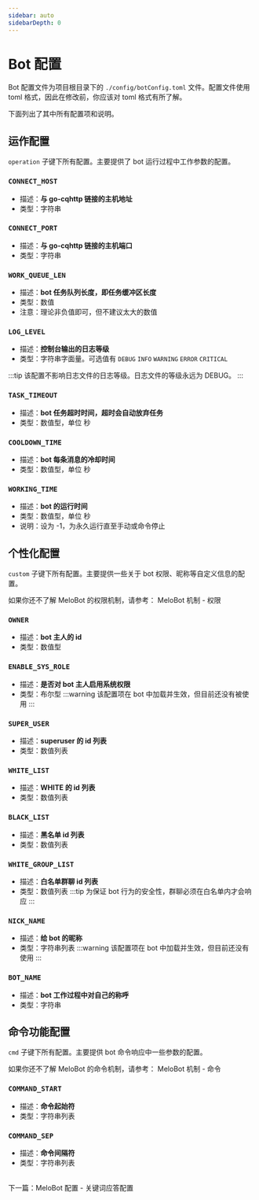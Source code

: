 ```yaml
---
sidebar: auto
sidebarDepth: 0
---
```



# Bot 配置

Bot 配置文件为项目根目录下的 `./config/botConfig.toml` 文件。配置文件使用 toml 格式，因此在修改前，你应该对 toml 格式有所了解。

下面列出了其中所有配置项和说明。


## 运作配置
`operation` 子键下所有配置。主要提供了 bot 运行过程中工作参数的配置。

### **`CONNECT_HOST`**
- 描述：**与 go-cqhttp 链接的主机地址**
- 类型：字符串

### **`CONNECT_PORT`**
- 描述：**与 go-cqhttp 链接的主机端口**
- 类型：字符串

### **`WORK_QUEUE_LEN`**
- 描述：**bot 任务队列长度，即任务缓冲区长度**
- 类型：数值
- 注意：理论非负值即可，但不建议太大的数值

### **`LOG_LEVEL`**
- 描述：**控制台输出的日志等级**
- 类型：字符串字面量。可选值有 `DEBUG` `INFO` `WARNING` `ERROR` `CRITICAL`

:::tip
该配置不影响日志文件的日志等级。日志文件的等级永远为 DEBUG。
:::

### **`TASK_TIMEOUT`**
- 描述：**bot 任务超时时间，超时会自动放弃任务**
- 类型：数值型，单位 秒

### **`COOLDOWN_TIME`**
- 描述：**bot 每条消息的冷却时间**
- 类型：数值型，单位 秒

### **`WORKING_TIME`**
- 描述：**bot 的运行时间**
- 类型：数值型，单位 秒
- 说明：设为 -1，为永久运行直至手动或命令停止


## 个性化配置
`custom` 子键下所有配置。主要提供一些关于 bot 权限、昵称等自定义信息的配置。

如果你还不了解 MeloBot 的权限机制，请参考：
<a :href="$withBase('/guide/mechanism/#权限')">MeloBot 机制 - 权限</a>

### **`OWNER`**
- 描述：**bot 主人的 id**
- 类型：数值型

### **`ENABLE_SYS_ROLE`**
- 描述：**是否对 bot 主人启用系统权限**
- 类型：布尔型
:::warning
该配置项在 bot 中加载并生效，但目前还没有被使用
:::

### **`SUPER_USER`**
- 描述：**superuser 的 id 列表**
- 类型：数值列表

### **`WHITE_LIST`**
- 描述：**WHITE 的 id 列表**
- 类型：数值列表

### **`BLACK_LIST`**
- 描述：**黑名单 id 列表**
- 类型：数值列表

### **`WHITE_GROUP_LIST`**
- 描述：**白名单群聊 id 列表**
- 类型：数值列表
:::tip
为保证 bot 行为的安全性，群聊必须在白名单内才会响应
:::

### **`NICK_NAME`**
- 描述：**给 bot 的昵称**
- 类型：字符串列表
:::warning
该配置项在 bot 中加载并生效，但目前还没有使用
:::

### **`BOT_NAME`**
- 描述：**bot 工作过程中对自己的称呼**
- 类型：字符串


## 命令功能配置
`cmd` 子键下所有配置。主要提供 bot 命令响应中一些参数的配置。

如果你还不了解 MeloBot 的命令机制，请参考：
<a :href="$withBase('/guide/mechanism/#命令')">MeloBot 机制 - 命令</a>


### **`COMMAND_START`**
- 描述：**命令起始符**
- 类型：字符串列表

### **`COMMAND_SEP`**
- 描述：**命令间隔符**
- 类型：字符串列表

<br>
下一篇：<a :href="$withBase('/config/keyAnsConfig')">MeloBot 配置 - 关键词应答配置</a>

